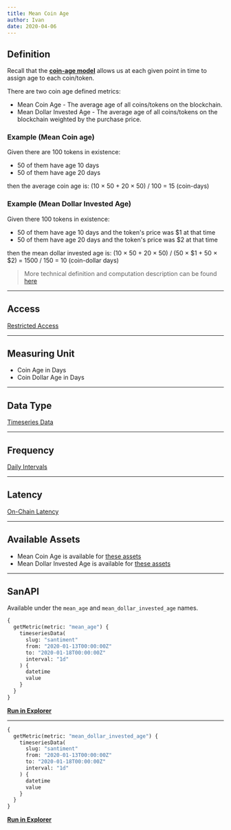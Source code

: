 ```yaml
---
title: Mean Coin Age
author: Ivan
date: 2020-04-06
---
```


## Definition

Recall that the **[coin-age model](/metrics/details/stack-coin-age-model)**
allows us at each given point in time to assign age to each coin/token.

There are two coin age defined metrics:

- Mean Coin Age - The average age of all coins/tokens on the blockchain.
- Mean Dollar Invested Age - The average age of all coins/tokens on the
  blockchain weighted by the purchase price.

### Example (Mean Coin age)

Given there are 100 tokens in existence:

- 50 of them have age 10 days
- 50 of them have age 20 days

then the average coin age is: (10 × 50 + 20 × 50) / 100 = 15 (coin-days)

### Example (Mean Dollar Invested Age)

Given there 100 tokens in existence:

- 50 of them have age 10 days and the token's price was \$1 at that time
- 50 of them have age 20 days and the token's price was \$2 at that time

then the mean dollar invested age is: (10 × 50 + 20 × 50) / (50 × $1 + 50 × $2)
= 1500 / 150 = 10 (coin-dollar days)

> More technical definition and computation description can be found
> [here](/metrics/mean-coin-age/mean-coin-age-technical)

---

## Access

[Restricted Access](/metrics/details/access#restricted-access)

---

## Measuring Unit

- Coin Age in Days
- Coin Dollar Age in Days

---

## Data Type

[Timeseries Data](/metrics/details/data-type#timeseries-data)

---

## Frequency

[Daily Intervals](/metrics/details/frequency#daily-frequency)

---

## Latency

[On-Chain Latency](/metrics/details/latency#on-chain-latency)

---

## Available Assets

- Mean Coin Age is available for [these
  assets](<https://api.santiment.net/graphiql?query=%7B%0A%20%20getMetric(metric%3A%20%22mean_age%22)%20%7B%0A%20%20%20%20metadata%20%7B%0A%20%20%20%20%20%20availableSlugs%0A%20%20%20%20%7D%0A%20%20%7D%0A%7D%0A>)
- Mean Dollar Invested Age is available for [these assets](<https://api.santiment.net/graphiql?query=%7B%0A%20%20getMetric(metric%3A%20%22mean_dollar_invested_age%22)%20%7B%0A%20%20%20%20metadata%20%7B%0A%20%20%20%20%20%20availableSlugs%0A%20%20%20%20%7D%0A%20%20%7D%0A%7D%0A>)

---

## SanAPI

Available under the `mean_age` and `mean_dollar_invested_age` names.

```graphql
{
  getMetric(metric: "mean_age") {
    timeseriesData(
      slug: "santiment"
      from: "2020-01-13T00:00:00Z"
      to: "2020-01-18T00:00:00Z"
      interval: "1d"
    ) {
      datetime
      value
    }
  }
}
```

**[Run in Explorer](<https://api.santiment.net/graphiql?query=%7B%0A%20%20getMetric(metric%3A%20%22mean_age%22)%20%7B%0A%20%20%20%20timeseriesData(%0A%20%20%20%20%20%20slug%3A%20%22santiment%22%0A%20%20%20%20%20%20from%3A%20%222020-01-13T00%3A00%3A00Z%22%0A%20%20%20%20%20%20to%3A%20%222020-01-18T00%3A00%3A00Z%22%0A%20%20%20%20%20%20interval%3A%20%221d%22)%20%7B%0A%20%20%20%20%20%20%20%20datetime%0A%20%20%20%20%20%20%20%20value%0A%20%20%20%20%7D%0A%20%20%7D%0A%7D%0A&variables=>)**

---

```graphql
{
  getMetric(metric: "mean_dollar_invested_age") {
    timeseriesData(
      slug: "santiment"
      from: "2020-01-13T00:00:00Z"
      to: "2020-01-18T00:00:00Z"
      interval: "1d"
    ) {
      datetime
      value
    }
  }
}
```

**[Run in Explorer](<https://api.santiment.net/graphiql?query=%7B%0A%20%20getMetric(metric%3A%20%22mean_dollar_invested_age%22)%20%7B%0A%20%20%20%20timeseriesData(%0A%20%20%20%20%20%20slug%3A%20%22santiment%22%0A%20%20%20%20%20%20from%3A%20%222020-01-13T00%3A00%3A00Z%22%0A%20%20%20%20%20%20to%3A%20%222020-01-18T00%3A00%3A00Z%22%0A%20%20%20%20%20%20interval%3A%20%221d%22)%20%7B%0A%20%20%20%20%20%20%20%20datetime%0A%20%20%20%20%20%20%20%20value%0A%20%20%20%20%7D%0A%20%20%7D%0A%7D%0A&variables=>)**
